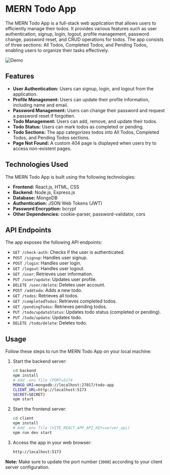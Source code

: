 # MERN Todo App

The MERN Todo App is a full-stack web application that allows users to efficiently manage their todos. It provides various features such as user authentication, signup, login, logout, profile management, password change, password reset, and CRUD operations for todos. The app consists of three sections: All Todos, Completed Todos, and Pending Todos, enabling users to organize their tasks effectively.

![Demo]()

## Features

- **User Authentication:** Users can signup, login, and logout from the application.
- **Profile Management:** Users can update their profile information, including name and email.
- **Password Management:** Users can change their password and request a password reset if forgotten.
- **Todo Management:** Users can add, remove, and update their todos.
- **Todo Status:** Users can mark todos as completed or pending.
- **Todo Sections:** The app categorizes todos into All Todos, Completed Todos, and Pending Todos sections.
- **Page Not Found:** A custom 404 page is displayed when users try to access non-existent pages.

## Technologies Used

The MERN Todo App is built using the following technologies:

- **Frontend:** React.js, HTML, CSS
- **Backend:** Node.js, Express.js
- **Database:** MongoDB
- **Authentication:** JSON Web Tokens (JWT)
- **Password Encryption:** bcrypt
- **Other Dependencies:** cookie-parser, password-validator, cors

## API Endpoints

The app exposes the following API endpoints:

- `GET /check-auth`: Checks if the user is authenticated.
- `POST /signup`: Handles user signup.
- `POST /login`: Handles user login.
- `GET /logout`: Handles user logout.
- `GET /user`: Retrieves user information.
- `PUT /user/update`: Updates user profile.
- `DELETE /user/delete`: Deletes user account.
- `POST /addtodo`: Adds a new todo.
- `GET /todos`: Retrieves all todos.
- `GET /completedTodos`: Retrieves completed todos.
- `GET /pendingTodos`: Retrieves pending todos.
- `PUT /todo/updateStatus`: Updates todo status (completed or pending).
- `PUT /todo/update`: Updates todo.
- `DELETE /todo/delete`: Deletes todo.

## Usage

Follow these steps to run the MERN Todo App on your local machine:


1. Start the backend server:

   ```bash
   cd backend
   npm install
   # Add .env file (PORT=5174
   MONGO_URI=mongodb://localhost:27017/todo-app
   CLIENT_URL=http://localhost:5173
   SECRET=SECRET)
   npm start
   ```

2. Start the frontend server:

   ```bash
   cd client
   npm install
   # Add .env file (VITE_REACT_APP_API_KEY=server_api)
   npm run dev start
   ```

3. Access the app in your web browser:

   ```bash
   http://localhost:5173
   ```

**Note:** Make sure to update the port number (`3000`) according to your client server configuration.

